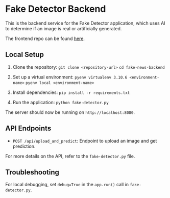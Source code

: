 # Fake Detector Backend

This is the backend service for the Fake Detector application, which uses AI to determine if an image is real or artificially generated.

The frontend repo can be found [here](https://github.com/wangamulaudzi/fake-detector-frontend/).

## Local Setup

1. Clone the repository:
`git clone <repository-url>`
`cd fake-news-backend`

2. Set up a virtual environment:
`pyenv virtualenv 3.10.6 <environment-name>`
`pyenv local <environment-name>`

3. Install dependencies:
`pip install -r requirements.txt`

4. Run the application:
`python fake-detector.py`

The server should now be running on `http://localhost:8080`.

## API Endpoints

- `POST /api/upload_and_predict`: Endpoint to upload an image and get prediction.

For more details on the API, refer to the `fake-detector.py` file.

## Troubleshooting

For local debugging, set `debug=True` in the `app.run()` call in `fake-detector.py`.
